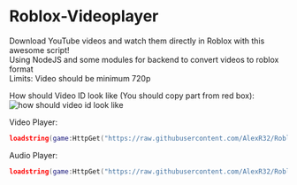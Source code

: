 # Roblox-Videoplayer
Download YouTube videos and watch them directly in Roblox with this awesome script!  
Using NodeJS and some modules for backend to convert videos to roblox format  
Limits: Video should be minimum 720p

How should Video ID look like (You should copy part from red box):  
![how should video id look like](https://i.imgur.com/qBhtoMX.png)

Video Player:
```lua
loadstring(game:HttpGet("https://raw.githubusercontent.com/AlexR32/Roblox-Videoplayer/main/Videoplayer.lua"))()
```
Audio Player:
```lua
loadstring(game:HttpGet("https://raw.githubusercontent.com/AlexR32/Roblox-Videoplayer/main/Audioplayer.lua"))()
```
